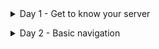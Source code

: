 <details><summary> Day 1 - Get to know your server </summary>
 <br>

    1) Connect and login remotely to your server
- Log into the AWS account you created in the Day0 of the challenge and launch your EC2 instance.

![image](https://user-images.githubusercontent.com/86648102/139727838-26378eac-0cc3-46fa-a65b-9ec8e86536ae.png)

- Open your virtual machine. Make sure to have the key copied into the **.ssh** folder and have it's permissions set to 440.

![image](https://user-images.githubusercontent.com/86648102/139728310-7317283d-77f6-45c9-a6d1-2bf0014912d8.png)

- Connect to the instance using the provided IP from AWS console.

![image](https://user-images.githubusercontent.com/86648102/139728494-e64ccdf7-c9d3-4092-942f-ef562712a252.png)

---
    2) Run a few simple simple commands to check the status of your server
Try these simple commands:
`ls`
`uptime`
`free`
`df -h`
`uname -a`

![image](https://user-images.githubusercontent.com/86648102/139728753-038bc87a-7824-49d6-b59b-a41ee2ac0ff9.png)

 ---
    3) Change your password
    
Use `sudo passwd ubuntu` command, then type the password you would like. Please make it strong!!!

---

That's all for today. Easy but fundamental.

---

<br></details>

    
<details><summary> Day 2 - Basic navigation </summary>
 <br>
 
    1) Login to your server using ssh
 
 ![image](https://user-images.githubusercontent.com/86648102/139802849-392214b2-c63c-476d-b66a-3e3adaf88aed.png)

    Use `pwd` and `cd` commands. Get familiar with them. Learn to use both, absolute and relative paths to change directories.
 
![image](https://user-images.githubusercontent.com/86648102/139803730-a9f6239e-18a2-4d1f-b178-ce8e24532203.png)

 ---
     2) Use the `printenv` command to show info about the current environment. Those can also be shown separately, by using `echo $HOME` , `echo $PWD` , `echo $OLDPWD` , `echo $USER` , or just `echo $ <any variable you see in the printenv output>` 
 
 ![image](https://user-images.githubusercontent.com/86648102/139804269-ac30f832-a525-4be6-892e-98b69920e866.png)

 ---
     3) Get used with `ls` command. `ls -l ; ls -lh ; ls -ltr ; ls -altr` . You'll use this command and switches daily.
 
 ![image](https://user-images.githubusercontent.com/86648102/139922296-b519c19e-c4f9-48c3-8c46-ad430cfbe8c8.png)

 ---
    4) Prompt customization
 `echo $PS1` will display current prompt.
 
 ![image](https://user-images.githubusercontent.com/86648102/139924383-e851d51b-10be-4f37-a66d-18a426722a87.png)

 
 This article here, will help you customize your prompt in more detail : 
 
 https://phoenixnap.com/kb/change-bash-prompt-linux
 
 For instance, let's change the prompt to give a bit more detail.
 
 `export PS1="\u\@\h \w \s \d \W \t"`
 
To exit that prompt, the command `bash` will open a new shell with your default environment.
 
 ![image](https://user-images.githubusercontent.com/86648102/139925150-15cc8142-5d31-415d-9a4e-38791447547f.png)

 ---
     5) Create files and directories.
 
 `mkdir` - will make a new directory in your current folder by default.
 
 `touch a` - will create a blank file named 'a' in your current folder. 
 
 ![image](https://user-images.githubusercontent.com/86648102/139925551-5ccbd957-a009-406b-b065-35a2b727d362.png)

 `mv` to move a file to another directory or rename a file

 ![image](https://user-images.githubusercontent.com/86648102/139925919-73b54b4d-23f5-4b87-8d6d-593982b3715c.png)

 `cp` will copy a file.
 
 ![image](https://user-images.githubusercontent.com/86648102/139926682-1fbaef20-73b5-4eef-98ba-4fd429fb3c62.png)

 `rm` will remove a file or multiple files
 
 ![image](https://user-images.githubusercontent.com/86648102/139926810-a2dc4bb5-992b-4eb5-be35-94aadd480028.png)

 `rmdir` will delete an empty directory
 
 ![image](https://user-images.githubusercontent.com/86648102/139926979-4be607af-fa91-435a-b979-b21fd65ab6ba.png)

 ---
     6) RTFM. I'll let you guess what this means.
 
 `man` is a command that displays the manual of the command given as argument.
 `man ls` will display everthing there is to know about `ls` command.
 
 ![image](https://user-images.githubusercontent.com/86648102/139927460-60069b1b-89cf-4d55-be09-9f720d0af49b.png)

 `apropos` is kind of the same, except that is shows every command or command explanations containing what we give as argument.
 
 ![image](https://user-images.githubusercontent.com/86648102/139927910-8f18f93e-d9a4-494d-bc12-3330bc0a03a6.png)

 `tldr` is a shorter version of man, containing a simplified version
 
 ![image](https://user-images.githubusercontent.com/86648102/139928305-b25ea31c-9d9f-4957-9faa-9a85b607e92f.png)

 
 ---
 
 
 
 
 
 
 ---
 
 
 <br>
 
 </details>

